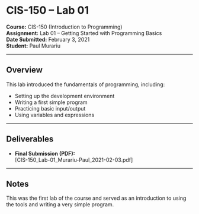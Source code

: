 # CIS-150 – Lab 01

**Course:** CIS-150 (Introduction to Programming)  
**Assignment:** Lab 01 – Getting Started with Programming Basics  
**Date Submitted:** February 3, 2021  
**Student:** Paul Murariu  

---

## Overview
This lab introduced the fundamentals of programming, including:
- Setting up the development environment
- Writing a first simple program
- Practicing basic input/output
- Using variables and expressions

---

## Deliverables
- **Final Submission (PDF):**  
  [CIS-150_Lab-01_Murariu-Paul_2021-02-03.pdf]

---

## Notes
This was the first lab of the course and served as an introduction to using the tools and writing a very simple program.
